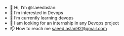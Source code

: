 - 👋 Hi, I’m @saeedaslan
- 👀 I’m interested in Devops
- 🌱 I’m currently learning devops
- 💞️ I am looking for an internship in any Devops project
- 📫 How to reach me saeed.aslan92@gmail.com

<!---
saeedaslan/saeedaslan is a ✨ special ✨ repository because its `README.md` (this file) appears on your GitHub profile.
You can click the Preview link to take a look at your changes.
--->
